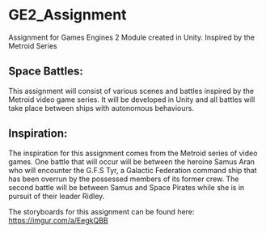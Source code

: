 # GE2_Assignment
Assignment for Games Engines 2 Module created in Unity. Inspired by the Metroid Series

## Space Battles:
This assignment will consist of various scenes and battles inspired by the Metroid video game series. It will be developed in Unity and all battles will take place between ships with autonomous behaviours.

## Inspiration:
The inspiration for this assignment comes from the Metroid series of video games. One battle that will occur will be between the heroine Samus Aran who will encounter the G.F.S Tyr, a Galactic Federation command ship that has been overrun by the possessed members of its former crew.
The second battle will be between Samus and Space Pirates while she is in pursuit of their leader Ridley.

The storyboards for this assignment can be found here: https://imgur.com/a/EegkQBB
